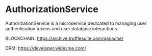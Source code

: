 # AuthorizationService
AuthorizationService is a microservice dedicated to managing user authentication tokens and user database interactions. 

BLOCKCHAIN:
https://archive.trufflesuite.com/ganache/

DRM:
https://developer.widevine.com/
